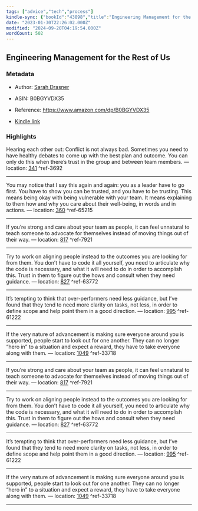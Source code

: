 ```yaml
---
tags: ["advice","tech","process"]
kindle-sync: {"bookId":"43898","title":"Engineering Management for the Rest of Us","author":"Sarah Drasner","asin":"B0BGYVDX35","lastAnnotatedDate":"2023-09-02","bookImageUrl":"https://m.media-amazon.com/images/I/910mP4Y5dSL._SY160.jpg","highlightsCount":6}
date: "2023-01-30T22:26:02.000Z"
modified: "2024-09-20T04:19:54.000Z"
wordCount: 502
---
```

## Engineering Management for the Rest of Us
### Metadata

* Author: [Sarah Drasner](https://www.amazon.comundefined)

* ASIN: B0BGYVDX35

* Reference: <https://www.amazon.com/dp/B0BGYVDX35>

* [Kindle link](kindle://book?action=open&asin=B0BGYVDX35)

### Highlights

Hearing each other out: Conflict is not always bad. Sometimes you need to have healthy debates to come up with the best plan and outcome. You can only do this when there’s trust in the group and between team members. — location: [341](kindle://book?action=open&asin=B0BGYVDX35&location=341) ^ref-3692

---

You may notice that I say this again and again: you as a leader have to go first. You have to show you can be trusted, and you have to be trusting. This means being okay with being vulnerable with your team. It means explaining to them how and why you care about their well-being, in words and in actions. — location: [360](kindle://book?action=open&asin=B0BGYVDX35&location=360) ^ref-65215

---

If you’re strong and care about your team as people, it can feel unnatural to teach someone to advocate for themselves instead of moving things out of their way. — location: [817](kindle://book?action=open&asin=B0BGYVDX35&location=817) ^ref-7921

---

Try to work on aligning people instead to the outcomes you are looking for from them. You don’t have to code it all yourself, you need to articulate why the code is necessary, and what it will need to do in order to accomplish this. Trust in them to figure out the hows and consult when they need guidance. — location: [827](kindle://book?action=open&asin=B0BGYVDX35&location=827) ^ref-63772

---

It’s tempting to think that over-performers need less guidance, but I’ve found that they tend to need more clarity on tasks, not less, in order to define scope and help point them in a good direction. — location: [995](kindle://book?action=open&asin=B0BGYVDX35&location=995) ^ref-61222

---

If the very nature of advancement is making sure everyone around you is supported, people start to look out for one another. They can no longer “hero in” to a situation and expect a reward, they have to take everyone along with them. — location: [1049](kindle://book?action=open&asin=B0BGYVDX35&location=1049) ^ref-33718

---

If you’re strong and care about your team as people, it can feel unnatural to teach someone to advocate for themselves instead of moving things out of their way. — location: [817](kindle://book?action=open&asin=B0BGYVDX35&location=817) ^ref-7921

---

Try to work on aligning people instead to the outcomes you are looking for from them. You don’t have to code it all yourself, you need to articulate why the code is necessary, and what it will need to do in order to accomplish this. Trust in them to figure out the hows and consult when they need guidance. — location: [827](kindle://book?action=open&asin=B0BGYVDX35&location=827) ^ref-63772

---

It’s tempting to think that over-performers need less guidance, but I’ve found that they tend to need more clarity on tasks, not less, in order to define scope and help point them in a good direction. — location: [995](kindle://book?action=open&asin=B0BGYVDX35&location=995) ^ref-61222

---

If the very nature of advancement is making sure everyone around you is supported, people start to look out for one another. They can no longer “hero in” to a situation and expect a reward, they have to take everyone along with them. — location: [1049](kindle://book?action=open&asin=B0BGYVDX35&location=1049) ^ref-33718

---
